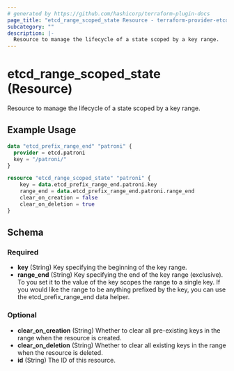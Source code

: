 ```yaml
---
# generated by https://github.com/hashicorp/terraform-plugin-docs
page_title: "etcd_range_scoped_state Resource - terraform-provider-etcd"
subcategory: ""
description: |-
  Resource to manage the lifecycle of a state scoped by a key range.
---
```


# etcd_range_scoped_state (Resource)

Resource to manage the lifecycle of a state scoped by a key range.

## Example Usage

```terraform
data "etcd_prefix_range_end" "patroni" {
  provider = etcd.patroni
  key = "/patroni/"
}

resource "etcd_range_scoped_state" "patroni" {
    key = data.etcd_prefix_range_end.patroni.key
    range_end = data.etcd_prefix_range_end.patroni.range_end
    clear_on_creation = false
    clear_on_deletion = true
}
```

<!-- schema generated by tfplugindocs -->
## Schema

### Required

- **key** (String) Key specifying the beginning of the key range.
- **range_end** (String) Key specifying the end of the key range (exclusive). To you set it to the value of the key scopes the range to a single key. If you would like the range to be anything prefixed by the key, you can use the etcd_prefix_range_end data helper.

### Optional

- **clear_on_creation** (String) Whether to clear all pre-existing keys in the range when the resource is created.
- **clear_on_deletion** (String) Whether to clear all existing keys in the range when the resource is deleted.
- **id** (String) The ID of this resource.


